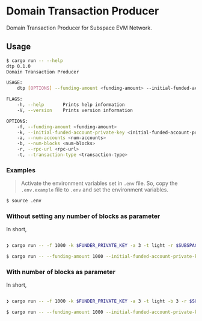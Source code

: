 # Domain Transaction Producer

Domain Transaction Producer for Subspace EVM Network.

## Usage

```sh
$ cargo run -- --help
dtp 0.1.0
Domain Transaction Producer

USAGE:
    dtp [OPTIONS] --funding-amount <funding-amount> --initial-funded-account-private-key <initial-funded-account-private-key> --num-accounts <num-accounts> --rpc-url <rpc-url> --transaction-type <transaction-type>

FLAGS:
    -h, --help       Prints help information
    -V, --version    Prints version information

OPTIONS:
    -f, --funding-amount <funding-amount>                                            Funding amount
    -k, --initial-funded-account-private-key <initial-funded-account-private-key>    Initial funded account private key
    -a, --num-accounts <num-accounts>                                                Number of accounts
    -b, --num-blocks <num-blocks>                                                    Number of blocks to run for
    -r, --rpc-url <rpc-url>                                                          Subspace EVM (Nova) RPC node URL
    -t, --transaction-type <transaction-type>                                        Transaction type: light or heavy
```

### Examples

> Activate the environment variables set in `.env` file. So, copy the `.env.example` file to `.env` and set the environment variables.

```sh
$ source .env
```

### Without setting any number of blocks as parameter

In short,

```sh

❯ cargo run -- -f 1000 -k $FUNDER_PRIVATE_KEY -a 3 -t light -r $SUBSPACE_EVM_RPC_URL
```

```sh
$ cargo run -- --funding-amount 1000 --initial-funded-account-private-key $FUNDER_PRIVATE_KEY --num-accounts 3 --transaction-type light --rpc-url $SUBSPACE_EVM_RPC_URL
```

### With number of blocks as parameter

In short,

```sh

❯ cargo run -- -f 1000 -k $FUNDER_PRIVATE_KEY -a 3 -t light -b 3 -r $SUBSPACE_EVM_RPC_URL
```

```sh
$ cargo run -- --funding-amount 1000 --initial-funded-account-private-key $FUNDER_PRIVATE_KEY --num-accounts 3 --transaction-type light --num-blocks 3  --rpc-url $SUBSPACE_EVM_RPC_URL
```
